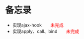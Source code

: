 # 备忘录
- 实现ajax-hook&emsp;&emsp;<font color=red>未完成</font>
- 实现apply、call、bind&emsp;&emsp;<font color=red>未完成</font>